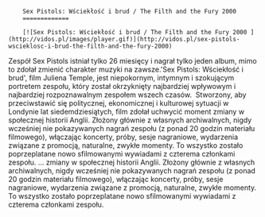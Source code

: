 
        Sex Pistols: Wściekłość i brud / The Filth and the Fury 2000 
        =============
        
        [![Sex Pistols: Wściekłość i brud / The Filth and the Fury 2000 ](http://vidos.pl/images/player.gif)](http://vidos.pl/sex-pistols-wscieklosc-i-brud-the-filth-and-the-fury-2000)
        
        
 Zespół Sex Pistols istniał tylko 26 miesięcy i nagrał tylko jeden album, mimo to zdołał zmienić charakter muzyki na zawsze.'Sex Pistols: Wściekłość i brud', film Juliena Temple, jest niepokornym, intymnym i szokującym portretem zespołu, który został okrzyknięty najbardziej wpływowym i najbardziej rozpoznawalnym zespołem wszech czasów.  Stworzony, aby przeciwstawić się politycznej, ekonomicznej i kulturowej sytuacji w Londynie lat siedemdziesiątych, film zdołał uchwycić moment zmiany w społecznej historii Anglii. Złożony głównie z własnych archiwalnych, nigdy wcześniej nie pokazywanych nagrań zespołu (z ponad 20 godzin materiału filmowego), włączając koncerty, próby, sesje nagraniowe, wydarzenia związane z promocją, naturalne, zwykłe momenty. To wszystko zostało poprzeplatane nowo sfilmowanymi wywiadami z czterema członkami zespołu.  ... zmiany w społecznej historii Anglii. Złożony głównie z własnych archiwalnych, nigdy wcześniej nie pokazywanych nagrań zespołu (z ponad 20 godzin materiału filmowego), włączając koncerty, próby, sesje nagraniowe, wydarzenia związane z promocją, naturalne, zwykłe momenty. To wszystko zostało poprzeplatane nowo sfilmowanymi wywiadami z czterema członkami zespołu.
    
